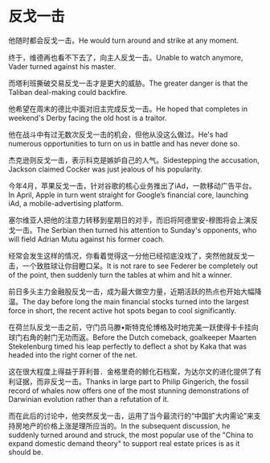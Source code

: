 # 反戈一击

<p><span class="chinese">他随时都会反戈一击。</span><span class="english">He would turn around and strike at any moment.</span></p>

<p><span class="chinese">终于，维德再也看不下去了，向主人反戈一击。</span><span class="english">Unable to watch anymore, Vader turned against his master.</span></p>

<p><span class="chinese">而塔利班撕破交易反戈一击才是更大的威胁。</span><span class="english">The greater danger is that the Taliban deal-making could backfire.</span></p>

<p><span class="chinese">他希望在周末的德比中面对旧主完成反戈一击。</span><span class="english">He hoped that completes in weekend's Derby facing the old host is a traitor.</span></p>

<p><span class="chinese">他在战斗中有过无数次反戈一击的机会，但他从没这么做过。</span><span class="english">He's had numerous opportunities to turn on us in battle and has never done so.</span></p>

<p><span class="chinese">杰克逊则反戈一击，表示科克是嫉妒自己的人气。</span><span class="english">Sidestepping the accusation, Jackson claimed Cocker was just jealous of his popularity.</span></p>

<p><span class="chinese">今年4月，苹果反戈一击，针对谷歌的核心业务推出了iAd，一款移动广告平台。</span><span class="english">In April, Apple in turn went straight for Google’s financial core, launching iAd, a mobile-advertising platform.</span></p>

<p><span class="chinese">塞尔维亚人把他的注意力转移到星期日的对手，而旧将阿德里安-穆图将会上演反戈一击。</span><span class="english">The Serbian then turned his attention to Sunday's opponents, who will field Adrian Mutu against his former coach.</span></p>

<p><span class="chinese">经常会发生这样的情况，你看着觉得这一分他已经彻底没戏了，突然他就反戈一击，一个致胜球让你目瞪口呆。</span><span class="english">It is not rare to see Federer be completely out of the point, then suddenly turn the tables at whim and hit a winner.</span></p>

<p><span class="chinese">前日多头主力金融股反戈一击，成为最大做空力量，近期活跃的热点也开始大幅降温。</span><span class="english">The day before long the main financial stocks turned into the largest force in short, the recent active hot spots began to cool significantly.</span></p>

<p><span class="chinese">在荷兰队反戈一击之前，守门员马滕•斯特克伦博格及时地完美一跃使得卡卡挂向球门右角的射门无功而返。</span><span class="english">Before the Dutch comeback, goalkeeper Maarten Stekelenburg timed his leap perfectly to deflect a shot by Kaka that was headed into the right corner of the net.</span></p>

<p><span class="chinese">这在很大程度上得益于菲利普．金格里奇的鲸化石档案，为达尔文的进化提供了有利证据，而非反戈一击。</span><span class="english">Thanks in large part to Philip Gingerich, the fossil record of whales now offers one of the most stunning demonstrations of Darwinian evolution rather than a refutation of it.</span></p>

<p><span class="chinese">而在此后的讨论中，他突然反戈一击，运用了当今最流行的“中国扩大内需论”来支持房地产的价格上涨是理所应当的。</span><span class="english">In the subsequent discussion, he suddenly turned around and struck, the most popular use of the "China to expand domestic demand theory" to support real estate prices is as it should be.</span></p>

